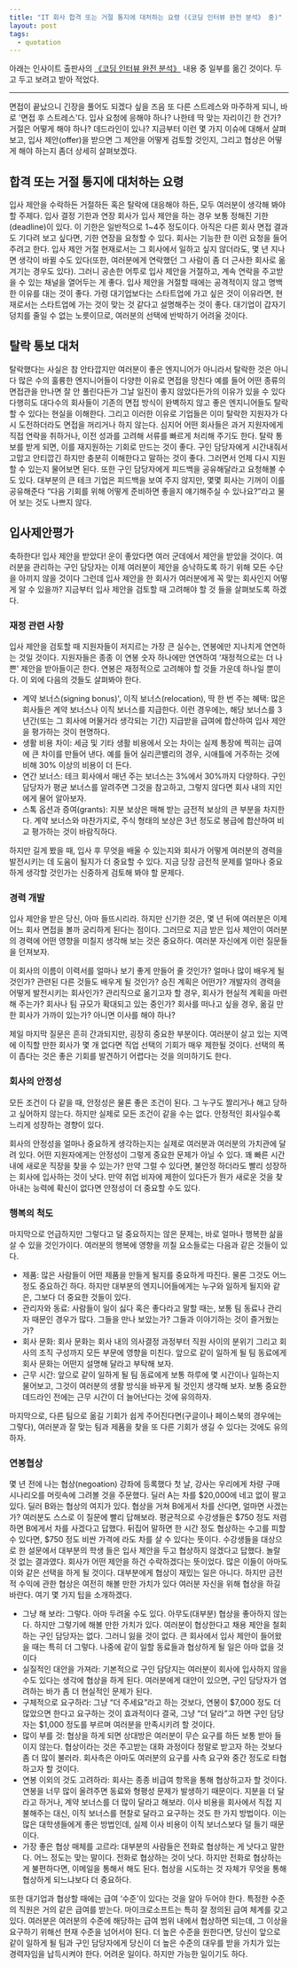 ```yaml
---
title: "IT 회사 합격 또는 거절 통지에 대처하는 요령 (《코딩 인터뷰 완전 분석》 중)" 
layout: post
tags: 
  - quotation
---
```


아래는 인사이트 출판사의 [《코딩 인터뷰 완전 분석》](http://www.aladin.co.kr/shop/wproduct.aspx?ItemId=115116545) 내용 중 일부를 옮긴 것이다. 두고 두고 보려고 받아 적었다.

---

면접이 끝났으니 긴장을 풀어도 되겠다 싶을 즈음 또 다른 스트레스와 마주하게 되니, 바로 '면접 후 스트레스'다. 입사 요청에 응해야 하나? 나한테 딱 맞는 자리이긴 한 건가? 거절은 어떻게 해야 하나? 데드라인이 있나? 지금부터 이런 몇 가지 이슈에 대해서 살펴보고, 입사 제안(offer)을 받으면 그 제안을 어떻게 검토할 것인지, 그리고 협상은 어떻게 해야 하는지 좀더 상세히 살펴보겠다.

## 합격 또는 거절 통지에 대처하는 요령

입사 제안을 수락하든 거절하든 혹은 탈락에 대응해야 하든, 모두 여러분이 생각해 봐야 할 주제다. 입사 결정 기한과 연장 회사가 입사 제안을 하는 경우 보통 정해진 기한(deadline)이 있다. 이 기한은 일반적으로 1~4주 정도이다. 아직은 다른 회사 면접 결과도 기다려 보고 싶다면, 기한 연장을 요청할 수 있다. 회사는 기능한 한 이런 요청을 들어 주려고 한다. 입사 제안 거절 현재로서는 그 회사에서 일하고 싶지 않더라도, 몇 년 지나면 생각이 바뀔 수도 있다(또한, 여러분에게 연락했던 그 사람이 좀 더 근사한 회사로 옮겨기는 경우도 있다). 그러니 공손한 어투로 입사 제안을 거절하고, 계속 연락을 주고받을 수 있는 채널을 열어두는 게 좋다. 입사 제안을 거절할 때에는 공격적이지 않고 명백한 이유를 대는 것이 좋다. 가령 대기업보다는 스타트업에 가고 싶은 것이 이유라면, 현재로서는 스타트업에 가는 것이 맞는 것 같다고 설명해주는 것이 좋다. 대기업이 갑자기 덩치를 줄일 수 없는 노릇이므로, 여러분의 선택에 반박하기 어려울 것이다.

## 탈락 통보 대처

탈락했다는 사실은 참 안타깝지만 여러분이 좋은 엔지니어가 아니라서 탈락한 것은 아니다 많은 수의 훌륭한 엔지니어들이 다양한 이유로 면접을 망친다 예를 들어 어떤 종류의 면접관을 만나면 잘 안 풀린다든가 그날 일진이 좋지 않았다든가의 이유가 있을 수 있다 다행히도 대다수의 회사들이 기존의 면접 방식이 완벽하지 않고 좋은 엔지니어들도 탈락할 수 있다는 현실을 이해한다. 그리고 이러한 이유로 기업들은 이미 탈락한 지원자가 다시 도전하더라도 면접을 꺼리거나 하지 않는다. 심지어 어떤 회사들은 과거 지원자에게 직접 연락을 취하거나, 이전 성과를 고려해 서류를 빠르게 처리해 주기도 한다. 탈락 통보를 받게 되면, 이를 재지원하는 기회로 만드는 것이 좋다. 구인 담당자에게 시간내줘서 고맙고 안티깝긴 하지만 충분히 이해한다고 말하는 것이 좋다. 그러면서 언제 다시 지원할 수 있는지 물어보면 된다. 또한 구인 담당자에게 피드백을 공유해달라고 요청해볼 수도 있다. 대부분의 큰 테크 기업은 피드백을 보여 주지 않지만, 몇몇 회사는 기꺼이 이를 공유해준다 “다음 기회를 위해 어떻게 준비하면 좋을지 얘기해주실 수 있나요?”라고 물어 보는 것도 나쁘지 않다.

## 입사제안평가 

축하한다! 입사 제안을 받았다! 운이 좋았다면 여러 군데에서 제안을 받았을 것이다. 여러분을 관리하는 구인 담당자는 이제 여러분이 제안을 승낙하도록 하기 위해 모든 수단을 아끼지 않을 것이다 그런데 입사 제안을 한 회사가 여러분에게 꼭 맞는 회사인지 어떻게 알 수 있을까? 지금부터 입사 제안을 검토할 때 고려해야 할 것 들을 살펴보도록 하겠다. 

### 재정 관련 사항 

입사 제안을 검토할 때 지원자들이 저지르는 가장 큰 실수는, 연봉에만 지나치게 연연하는 것일 것이다. 지원자들은 종종 이 연봉 숫자 하나에만 연연하여 ‘재정적으로는 더 나쁜' 제안을 받아들이곤 한다. 연봉은 재정적으로 고려해야 할 것들 가운데 하나일 뿐이다. 이 외에 다음의 것들도 살펴봐야 한다. 

- 계약 보너스(signing bonus)', 이직 보너스(relocation), 딱 한 번 주는 혜택: 많은 회사들은 계약 보너스나 이직 보너스를 지급한다. 이런 경우에는, 해당 보너스를 3년간(또는 그 회사에 머물거라 생각되는 기간) 지급받을 급여에 합산하여 입사 제안을 평가하는 것이 현명하다. 
- 생활 비용 차이: 세금 및 기타 생활 비용에서 오는 차이는 실제 통장에 찍히는 급여에 큰 차이를 만들어 낸다. 예를 들어 실리콘밸리의 경우, 시애틀에 거주하는 것에 비해 30% 이상의 비용이 더 든다.
- 연간 보너스: 테크 회사에서 매년 주는 보너스는 3%에서 30%까지 다양하다. 구인 담당자가 평균 보너스를 알려주면 그것을 참고하고, 그렇지 않다면 회사 내의 지인에게 물어 알아보자. 
- 스톡 옵션과 증여(grants): 지분 보상은 매해 받는 금전적 보상의 큰 부분을 차지한다. 계약 보너스와 마찬가지로, 주식 형태의 보상은 3년 정도로 봉급에 합산하여 비교 평가하는 것이 바람직하다.

하지만 길게 봤을 때, 입사 후 무엇을 배울 수 있는지와 회사가 어떻게 여러분의 경력을 발전시키는 데 도움이 될지가 더 중요할 수 있다. 지금 당장 금전적 문제를 얼마나 중요하게 생각할 것인가는 신중하게 검토해 봐야 할 문제다.

### 경력 개발 

입사 제안을 받은 당신, 아마 들뜨시리라. 하지만 신기한 것은, 몇 년 뒤에 여러분은 이제 어느 회사 면접을 볼까 궁리하게 된다는 점이다. 그러므로 지금 받은 입사 제안이 여러분의 경력에 어떤 영향을 미칠지 생각해 보는 것은 중요하다. 여러분 자신에게 이런 질문들을 던져보자.

이 회사의 이름이 이력서를 얼마나 보기 좋게 만들어 줄 것인가? 얼마나 많이 배우게 될 것인가? 관련된 다른 것들도 배우게 될 것인가? 승진 계획은 어떤가? 개발자의 경력을 어떻게 발전시키는 회사인가? 관리직으로 옮기고자 할 경우, 회사가 현실적 계획을 마련해 주는가? 회사나 팀 규모가 확대되고 있는 중인가? 회사를 떠나고 싶을 경우, 옮길 만한 회사가 가까이 있는가? 아니면 이사를 해야 하나?

제일 마지막 질문은 흔히 간과되지만, 굉장히 중요한 부분이다. 여러분이 살고 있는 지역에 이직할 만한 회사가 몇 개 없다면 직업 선택의 기회가 매우 제한될 것이다. 선택의 폭이 좁다는 것은 좋은 기회를 발견하기 어렵다는 것을 의미하기도 한다.

### 회사의 안정성 

모든 조건이 다 같을 때, 안정성은 물론 좋은 조건이 된다. 그 누구도 짤리거나 해고 당하고 싶어하지 않는다. 하지만 실제로 모든 조건이 같을 수는 없다. 안정적인 회사일수록 느리게 성장하는 경향이 있다.

회사의 안정성을 얼마나 중요하게 생각하는지는 실제로 여러분과 여러분의 가치관에 달려 있다. 어떤 지원자에게는 안정성이 그렇게 중요한 문제가 아닐 수 있다. 꽤 빠른 시간 내에 새로운 직장을 찾을 수 있는가? 만약 그럴 수 있다면, 불안정 하더라도 빨리 성장하는 회사에 입사하는 것이 낫다. 만약 취업 비자에 제한이 있다든가 뭔가 새로운 것을 찾아내는 능력에 확신이 없다면 안정성이 더 중요할 수도 있다.

### 행복의 척도

마지막으로 언급하지만 그렇다고 덜 중요하지는 않은 문제는, 바로 얼마나 행복한 삶을 살 수 있을 것인가이다. 여러분의 행복에 영향을 끼칠 요소들로는 다음과 같은 것들이 있다.

- 제품: 많은 사람들이 어떤 제품을 만들게 될지를 중요하게 따진다. 물론 그것도 어느 정도 중요하긴 하다. 하지만 대부분의 엔지니어들에게는 누구와 일하게 될지와 같은, 그보다 더 중요한 것들이 있다.
- 관리자와 동료: 사람들이 일이 싫다 혹은 좋다라고 말할 때는, 보통 팀 동료나 관리자 때문인 경우가 많다. 그들을 만나 보았는가? 그들과 이야기하는 것이 즐거웠는가? 
- 회사 문화: 회사 문화는 회사 내의 의사결정 과정부터 직원 사이의 분위기 그리고 회사의 조직 구성까지 모든 부문에 영향을 미친다. 앞으로 같이 일하게 될 팀 동료에게 회사 문화는 어떤지 설명해 달라고 부탁해 보자. 
- 근무 시간: 앞으로 같이 일하게 될 팀 동료에게 보통 하루에 몇 시간이나 일하는지 물어보고, 그것이 여러분의 생활 방식을 바꾸게 될 것인지 생각해 보자. 보통 중요한 데드라인 전에는 근무 시간이 더 늘어난다는 것에 유의하자.

마지막으로, 다른 팀으로 옮길 기회가 쉽게 주어진다면(구글이나 페이스북의 경우에는 그렇다), 여러분과 잘 맞는 팀과 제품을 찾을 또 다른 기회가 생길 수 있다는 것에도 유의하자.

### 연봉협상 

몇 년 전에 나는 협상(negoation) 강좌에 등록했다 첫 날, 강사는 우리에게 차량 구매 시나리오를 머릿속에 그려볼 것을 주문했다. 딜러 A는 차를 $20,000에 네고 없이 팔고 있다. 딜러 B와는 협상의 여지가 있다. 협상을 거쳐 B에게서 차를 산다면, 얼마면 사겠는가? 여러분도 스스로 이 질문에 빨리 답해보라. 평균적으로 수강생들은 $750 정도 저렴하면 B에게서 차를 사겠다고 답했다. 뒤집어 말하면 한 시간 정도 협상하는 수고를 피할 수 있다면, $750 정도 비싼 가격에 라도 차를 살 수 있다는 뜻이다. 수강생들을 대상으로 한 설문에서 대부분의 학생 들은 입사 제안을 두고 협상하지 않겠다고 답했다. 놀랄 것 없는 결과였다. 회사가 어떤 제안을 하건 수락하겠다는 뜻이었다. 많은 이들이 아마도 이와 같은 선택을 하게 될 것이다. 대부분에게 협상이 재밌는 일은 아니다. 하지만 금전적 수익에 관한 협상은 여전히 해볼 만한 가치가 있다 여러분 자신을 위해 협상을 하길 바란다. 여기 몇 가지 팁을 소개하겠다.

- 그냥 해 보라: 그렇다. 아마 두려울 수도 있다. 아무도(대부분) 협상을 좋아하지 않는다. 하지만 그렇기에 해볼 만한 가치가 있다. 여러분이 협상한다고 채용 제안을 철회하는 구인 담당자는 없다. 그러니 잃을 것이 없다. 큰 회사에서 입사 제안이 들어왔을 때는 특히 더 그렇다. 나중에 같이 일할 동료들과 협상하게 될 일은 아마 없을 것이다 
- 실질적인 대안을 가져라: 기본적으로 구인 담당지는 여러분이 회사에 입사하지 않을 수도 있다는 생각에 협상을 하게 된다. 여러분에게 대안이 있으면, 구인 담당자가 염려하는 바가 좀 더 현실적인 문제가 된다. 
- 구체적으로 요구하라: 그냥 “더 주세요”라고 하는 것보다, 연봉이 $7,000 정도 더 많았으면 한다고 요구하는 것이 효과적이다 결국, 그냥 “더 달라”고 하면 구인 담당자는 $1,000 정도를 부르며 여러분을 만족시키려 할 것이다. 
- 많이 부를 것: 협상을 하게 되면 상대방은 여러분이 무슨 요구를 하든 보통 받아 들이지 않는다. 협상이라는 것은 주고받는 대화 과정이다 정말로 받고자 하는 것보다 좀 더 많이 불러라. 회사측은 아마도 여러분의 요구를 사측 요구와 중간 정도로 타협하고자 할 것이다. 
- 연봉 이외의 것도 고려하라: 회사는 종종 비급여 항목을 통해 협상하고자 할 것이다. 연봉을 너무 많이 올려주면 동료와 형평성 문제가 발생하기 때문이다. 지분을 더 달라고 하거나, 계약 보너스를 더 많이 달라고 해보라. 이사 비용을 회사에서 직접 지불해주는 대신, 이직 보너스를 현찰로 달라고 요구하는 것도 한 가지 방법이다. 이는 많은 대학생들에게 좋은 방법인데, 실제 이사 비용이 이직 보너스보다 덜 들기 때문이다.
- 가장 좋은 협상 매체를 고르라: 대부분의 사람들은 전화로 협상하는 게 낫다고 말한다. 어느 정도는 맞는 말이다. 전화로 협상하는 것이 낫다. 하지만 전화로 협상하는 게 불편하다면, 이메일을 통해서 해도 된다. 협상을 시도하는 것 자체가 무엇을 통해 협상하게 되느냐보다 더 중요하다.

또한 대기업과 협상할 때에는 급여 ‘수준'이 있다는 것을 알아 두어야 한다. 특정한 수준의 직원은 거의 같은 급여를 받는다. 마이크로소프트는 특히 잘 정의된 급여 체계를 갖고 있다. 여러분은 여러분의 수준에 해당하는 급여 범위 내에서 협상하면 되는데, 그 이상을 요구하기 위해선 현재 수준을 넘어서야 된다. 더 높은 수준을 원한다면, 당신이 앞으로 같이 일하게 될 팀과 구인 담당자에게 당신이 더 높은 수준의 대우를 받을 가치가 있는 경력자임을 납득시켜야 한다. 어려운 일이다. 하지만 가능한 일이기도 하다.